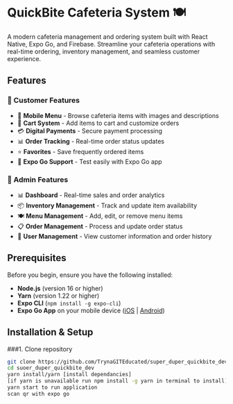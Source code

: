 # QuickBite Cafeteria System 🍽️

A modern cafeteria management and ordering system built with React Native, Expo Go, and Firebase. Streamline your cafeteria operations with real-time ordering, inventory management, and seamless customer experience.

## Features

### 👥 Customer Features
- 📱 **Mobile Menu** - Browse cafeteria items with images and descriptions
- 🛒 **Cart System** - Add items to cart and customize orders
- 💳 **Digital Payments** - Secure payment processing
- 📊 **Order Tracking** - Real-time order status updates
- ⭐ **Favorites** - Save frequently ordered items
- 📱 **Expo Go Support** - Test easily with Expo Go app

### 🏪 Admin Features
- 📊 **Dashboard** - Real-time sales and order analytics
- 📦 **Inventory Management** - Track and update item availability
- 🍽️ **Menu Management** - Add, edit, or remove menu items
- 📋 **Order Management** - Process and update order status
- 👥 **User Management** - View customer information and order history

## Prerequisites

Before you begin, ensure you have the following installed:

- **Node.js** (version 16 or higher)
- **Yarn** (version 1.22 or higher)
- **Expo CLI** (`npm install -g expo-cli`)
- **Expo Go App** on your mobile device ([iOS](https://apps.apple.com/app/expo-go/id982107779) | [Android](https://play.google.com/store/apps/details?id=host.exp.exponent))

## Installation & Setup
###1. Clone repository

```bash
git clone https://github.com/TrynaGITEducated/super_duper_quickbite_dev
cd suoer_duper_quickbite_dev
yarn install/yarn [install dependancies]
[if yarn is unavailable run npm install -g yarn in terminal to install]
yarn start to run application
scan qr with expo go
